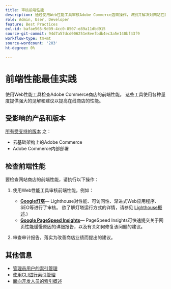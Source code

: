 ```yaml
---
title: 审核前端性能
description: 通过使用Web性能工具审核Adobe Commerce店面操作，识别并解决对网站性能产生负面影响的问题。
role: Admin, User, Developer
feature: Best Practices
exl-id: bafae565-9d09-4cc0-8507-e89a11dbd915
source-git-commit: 94d7a57dcd006251e8eefbdb4ec3a5e140bf43f9
workflow-type: tm+mt
source-wordcount: '203'
ht-degree: 0%

---
```


# 前端性能最佳实践

使用Web性能工具检查Adobe Commerce商店的前端性能。
这些工具使用各种量度提供强大的见解和建议以提高在线商店的性能。

## 受影响的产品和版本

[所有受支持的版本](../../../release/versions.md) 之：

- 云基础架构上的Adobe Commerce
- Adobe Commerce内部部署

## 检查前端性能

要检查网站商店的前端性能，请执行以下操作：

1. 使用Web性能工具审核前端性能，例如：

   - **[Google灯塔](https://web.dev/measure/)**— Lighthouse对性能、可访问性、渐进式Web应用程序、SEO等进行了审核。 欲了解灯塔运行方式的详情，请参见 [Lighthouse概述](https://developer.chrome.com/docs/lighthouse/overview).)
   - **[Google PageSpeed Insights](https://pagespeed.web.dev/)**— PageSpeed Insights可快速提交关于网页性能缓慢原因的详细报告，以及有关如何修复该问题的建议。

1. 审查审计报告，落实为改善商店业绩而提出的建议。

## 其他信息

- [管理员用户的索引管理](../../../configuration/cli/manage-indexers.md#configure-indexers)
- [使用CLI进行索引管理](https://experienceleague.adobe.com/docs/commerce-operations/configuration-guide/cli/manage-indexers.html)
- [面向开发人员的索引概述](https://developer.adobe.com/commerce/php/development/components/indexing/)
